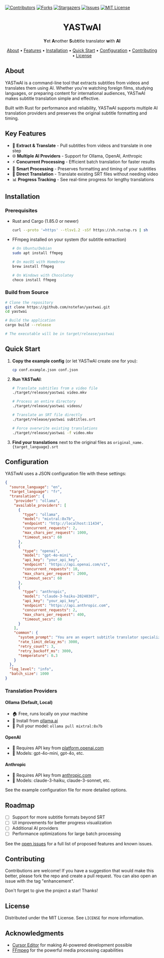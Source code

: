 [![Contributors][contributors-shield]][contributors-url]
[![Forks][forks-shield]][forks-url]
[![Stargazers][stars-shield]][stars-url]
[![Issues][issues-shield]][issues-url]
[![MIT License][license-shield]][license-url]

<div align="center">
  <h1>YASTwAI</h1>
  <p><strong>Y</strong>et <strong>A</strong>nother <strong>S</strong>ub<strong>t</strong>itle translator <strong>w</strong>ith <strong>AI</strong></p>
  
  <p>
    <a href="#about">About</a> •
    <a href="#key-features">Features</a> •
    <a href="#installation">Installation</a> •
    <a href="#quick-start">Quick Start</a> •
    <a href="#configuration">Configuration</a> •
    <a href="#contributing">Contributing</a> •
    <a href="#license">License</a>
  </p>
</div>

## About

YASTwAI is a command-line tool that extracts subtitles from videos and translates them using AI. Whether you're watching foreign films, studying languages, or preparing content for international audiences, YASTwAI makes subtitle translation simple and effective.

Built with Rust for performance and reliability, YASTwAI supports multiple AI translation providers and preserves the original subtitle formatting and timing.

## Key Features

- 🎯 **Extract & Translate** - Pull subtitles from videos and translate in one step
- 🌐 **Multiple AI Providers** - Support for Ollama, OpenAI, Anthropic
- ⚡ **Concurrent Processing** - Efficient batch translation for faster results
- 🧠 **Smart Processing** - Preserves formatting and timing of your subtitles
- 🔄 **Direct Translation** - Translate existing SRT files without needing video
- 📊 **Progress Tracking** - See real-time progress for lengthy translations

## Installation

### Prerequisites

* Rust and Cargo (1.85.0 or newer)
  ```sh
  curl --proto '=https' --tlsv1.2 -sSf https://sh.rustup.rs | sh
  ```
* FFmpeg installed on your system (for subtitle extraction)
  ```sh
  # On Ubuntu/Debian
  sudo apt install ffmpeg
  
  # On macOS with Homebrew
  brew install ffmpeg
  
  # On Windows with Chocolatey
  choco install ffmpeg
  ```

### Build from Source

```sh
# Clone the repository
git clone https://github.com/nstefan/yastwai.git
cd yastwai

# Build the application
cargo build --release

# The executable will be in target/release/yastwai
```

## Quick Start

1. **Copy the example config** (or let YASTwAI create one for you):
   ```sh
   cp conf.example.json conf.json
   ```

2. **Run YASTwAI**:
   ```sh
   # Translate subtitles from a video file
   ./target/release/yastwai video.mkv

   # Process an entire directory
   ./target/release/yastwai videos/

   # Translate an SRT file directly
   ./target/release/yastwai subtitles.srt

   # Force overwrite existing translations
   ./target/release/yastwai -f video.mkv
   ```

3. **Find your translations** next to the original files as `original_name.{target_language}.srt`

## Configuration

YASTwAI uses a JSON configuration file with these settings:

```json
{
  "source_language": "en",
  "target_language": "fr",
  "translation": {
    "provider": "ollama",
    "available_providers": [
      {
        "type": "ollama",
        "model": "mixtral:8x7b",
        "endpoint": "http://localhost:11434",
        "concurrent_requests": 2,
        "max_chars_per_request": 1000,
        "timeout_secs": 60
      },
      {
        "type": "openai",
        "model": "gpt-4o-mini",
        "api_key": "your_api_key",
        "endpoint": "https://api.openai.com/v1",
        "concurrent_requests": 10,
        "max_chars_per_request": 2000,
        "timeout_secs": 60
      },
      {
        "type": "anthropic",
        "model": "claude-3-haiku-20240307",
        "api_key": "your_api_key",
        "endpoint": "https://api.anthropic.com",
        "concurrent_requests": 2,
        "max_chars_per_request": 400,
        "timeout_secs": 60
      }
    ],
    "common": {
      "system_prompt": "You are an expert subtitle translator specializing in {source_language} to {target_language} translation. Your task is to translate subtitle text PRECISELY while following these CRITICAL RULES:\n\n1. TRANSLATE EVERY SINGLE SUBTITLE - never skip any line or leave anything untranslated.\n2. PRESERVE EXACT FORMATTING - keep ALL special tags (like {\\an8}), line breaks, and punctuation in the EXACT SAME POSITION as the original.\n3. MAINTAIN EXACT NUMBER OF LINES - your output MUST have the SAME number of lines as the input.\n4. PRESERVE TIMING CONSIDERATIONS - keep translations concise enough to be read in the same timeframe.\n5. PRESERVE MEANING AND CONTEXT - capture cultural nuances accurately.\n6. MAINTAIN TONE AND REGISTER - preserve formality level, slang, humor, and emotional tone.\n7. KEEP SPECIAL CHARACTERS INTACT - never modify or remove format codes like {\\an8} or any other technical markers.\n8. RESPECT SUBTITLE LENGTH - translations should ideally be similar in length to maintain readability.\n\nFor each subtitle I send you, you MUST return a complete translation. Missing translations are NOT acceptable under any circumstances.",
      "rate_limit_delay_ms": 3000,
      "retry_count": 3,
      "retry_backoff_ms": 3000,
      "temperature": 0.3
    }
  },
  "log_level": "info",
  "batch_size": 1000
}
```

### Translation Providers

#### Ollama (Default, Local)
- 🏠 Free, runs locally on your machine
- 🔗 Install from [ollama.ai](https://ollama.ai/)
- 🧩 Pull your model: `ollama pull mixtral:8x7b`

#### OpenAI
- 🔑 Requires API key from [platform.openai.com](https://platform.openai.com/)
- 🧠 Models: gpt-4o-mini, gpt-4o, etc.

#### Anthropic
- 🔑 Requires API key from [anthropic.com](https://www.anthropic.com/)
- 🧠 Models: claude-3-haiku, claude-3-sonnet, etc.

See the example configuration file for more detailed options.

## Roadmap

- [ ] Support for more subtitle formats beyond SRT
- [ ] UI improvements for better progress visualization
- [ ] Additional AI providers
- [ ] Performance optimizations for large batch processing

See the [open issues](https://github.com/nstefan/yastwai/issues) for a full list of proposed features and known issues.

## Contributing

Contributions are welcome! If you have a suggestion that would make this better, please fork the repo and create a pull request. You can also open an issue with the tag "enhancement".

Don't forget to give the project a star! Thanks!

## License

Distributed under the MIT License. See `LICENSE` for more information.

## Acknowledgments

* [Cursor Editor](https://cursor.sh/) for making AI-powered development possible
* [FFmpeg](https://ffmpeg.org/) for the powerful media processing capabilities

<!-- MARKDOWN LINKS & IMAGES -->
[contributors-shield]: https://img.shields.io/github/contributors/nstefan/yastwai.svg?style=for-the-badge
[contributors-url]: https://github.com/nstefan/yastwai/graphs/contributors
[forks-shield]: https://img.shields.io/github/forks/nstefan/yastwai.svg?style=for-the-badge
[forks-url]: https://github.com/nstefan/yastwai/network/members
[stars-shield]: https://img.shields.io/github/stars/nstefan/yastwai.svg?style=for-the-badge
[stars-url]: https://github.com/nstefan/yastwai/stargazers
[issues-shield]: https://img.shields.io/github/issues/nstefan/yastwai.svg?style=for-the-badge
[issues-url]: https://github.com/nstefan/yastwai/issues
[license-shield]: https://img.shields.io/github/license/nstefan/yastwai.svg?style=for-the-badge
[license-url]: https://github.com/nstefan/yastwai/blob/master/LICENSE
